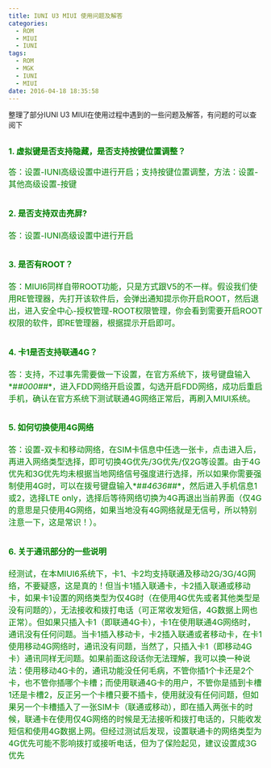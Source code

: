 ```yaml
---
title: IUNI U3 MIUI 使用问题及解答
categories:
  - ROM
  - MIUI
  - IUNI
tags:
  - ROM
  - MGK
  - IUNI
  - MIUI
date: 2016-04-18 18:35:58
---
```

整理了部分IUNI U3 MIUI在使用过程中遇到的一些问题及解答，有问题的可以查阅下
<!-- more -->
<font size=3 color=green>1. 虚拟键是否支持隐藏，是否支持按键位置调整？
---
答：设置-IUNI高级设置中进行开启；支持按键位置调整，方法：设置-其他高级设置-按键

<font size=3 color=green>2. 是否支持双击亮屏?
---
答：设置-IUNI高级设置中进行开启

<font size=3 color=green>3. 是否有ROOT？
---
答：MIUI6同样自带ROOT功能，只是方式跟V5的不一样。假设我们使用RE管理器，先打开该软件后，会弹出通知提示你开启ROOT，然后退出，进入安全中心-授权管理-ROOT权限管理，你会看到需要开启ROOT权限的软件，即RE管理器，根据提示开启即可。

<font size=3 color=green>4. 卡1是否支持联通4G？
---
答：支持，不过事先需要做一下设置，在官方系统下，拨号键盘输入*#*#000#*#*，进入FDD网络开启设置，勾选开启FDD网络，成功后重启手机，确认在官方系统下测试联通4G网络正常后，再刷入MIUI系统。

<font size=3 color=green>5. 如何切换使用4G网络
---
答：设置-双卡和移动网络，在SIM卡信息中任选一张卡，点击进入后，再进入网络类型选择，即可切换4G优先/3G优先/仅2G等设置。由于4G优先和3G优先均未根据当地网络信号强度进行选择，所以如果你需要强制使用4G时，可以在拨号键盘输入*#*#4636#*#*，然后进入手机信息1或2，选择LTE only，选择后等待网络切换为4G再退出当前界面（仅4G的意思是只使用4G网络，如果当地没有4G网络就是无信号，所以特别注意一下，这是常识！）。

<font size=3 color=green>6. 关于通讯部分的一些说明
---
经测试，在本MIUI6系统下，卡1、卡2均支持联通及移动2G/3G/4G网络，不要疑惑，这是真的！但当卡1插入联通卡，卡2插入联通或移动卡，如果卡1设置的网络类型为仅4G时（在使用4G优先或者其他类型是没有问题的），无法接收和拨打电话（可正常收发短信，4G数据上网也正常）。但如果只插入卡1（即联通4G卡），卡1在使用联通4G网络时，通讯没有任何问题。当卡1插入移动卡，卡2插入联通或者移动卡，在卡1使用移动4G网络时，通讯没有问题，当然了，只插入卡1（即移动4G卡）通讯同样无问题。如果前面这段话你无法理解，我可以换一种说法：使用移动4G卡的，通讯功能没任何毛病，不管你插1个卡还是2个卡，也不管你插哪个卡槽；而使用联通4G卡的用户，不管你是插到卡槽1还是卡槽2，反正另一个卡槽只要不插卡，使用就没有任何问题，但如果另一个卡槽插入了一张SIM卡（联通或移动），即在插入两张卡的时候，联通卡在使用仅4G网络的时候是无法接听和拨打电话的，只能收发短信和使用4G数据上网。但经过测试后发现，设置联通卡的网络类型为4G优先可能不影响拨打或接听电话，但为了保险起见，建议设置成3G优先 
